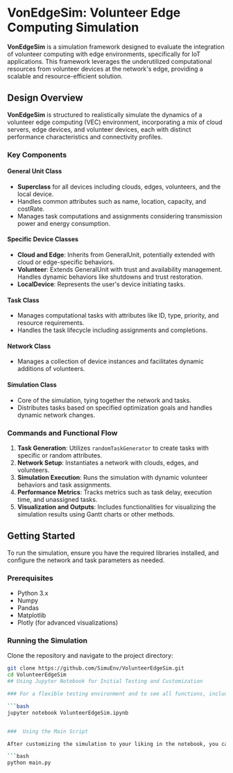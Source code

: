 # VonEdgeSim: Volunteer Edge Computing Simulation

**VonEdgeSim** is a simulation framework designed to evaluate the integration of volunteer computing with edge environments, specifically for IoT applications. This framework leverages the underutilized computational resources from volunteer devices at the network's edge, providing a scalable and resource-efficient solution.

## Design Overview

**VonEdgeSim** is structured to realistically simulate the dynamics of a volunteer edge computing (VEC) environment, incorporating a mix of cloud servers, edge devices, and volunteer devices, each with distinct performance characteristics and connectivity profiles.

### Key Components

#### General Unit Class

- **Superclass** for all devices including clouds, edges, volunteers, and the local device.
- Handles common attributes such as name, location, capacity, and costRate.
- Manages task computations and assignments considering transmission power and energy consumption.

#### Specific Device Classes

- **Cloud and Edge**: Inherits from GeneralUnit, potentially extended with cloud or edge-specific behaviors.
- **Volunteer**: Extends GeneralUnit with trust and availability management. Handles dynamic behaviors like shutdowns and trust restoration.
- **LocalDevice**: Represents the user's device initiating tasks.

#### Task Class

- Manages computational tasks with attributes like ID, type, priority, and resource requirements.
- Handles the task lifecycle including assignments and completions.

#### Network Class

- Manages a collection of device instances and facilitates dynamic additions of volunteers.

#### Simulation Class

- Core of the simulation, tying together the network and tasks.
- Distributes tasks based on specified optimization goals and handles dynamic network changes.

### Commands and Functional Flow

1. **Task Generation**: Utilizes `randomTaskGenerator` to create tasks with specific or random attributes.
2. **Network Setup**: Instantiates a network with clouds, edges, and volunteers.
3. **Simulation Execution**: Runs the simulation with dynamic volunteer behaviors and task assignments.
4. **Performance Metrics**: Tracks metrics such as task delay, execution time, and unassigned tasks.
5. **Visualization and Outputs**: Includes functionalities for visualizing the simulation results using Gantt charts or other methods.

## Getting Started

To run the simulation, ensure you have the required libraries installed, and configure the network and task parameters as needed.

### Prerequisites

- Python 3.x
- Numpy
- Pandas
- Matplotlib
- Plotly (for advanced visualizations)

### Running the Simulation

Clone the repository and navigate to the project directory:

```bash
git clone https://github.com/SimuEnv/VolunteerEdgeSim.git
cd VolunteerEdgeSim
## Using Jupyter Notebook for Initial Testing and Customization

### For a flexible testing environment and to see all functions, including memory usage performance in action, you can use the Jupyter notebook:

```bash
jupyter notebook VolunteerEdgeSim.ipynb


###  Using the Main Script

After customizing the simulation to your liking in the notebook, you can execute the main simulation script to run the simulation from the command line:**

```bash
python main.py

